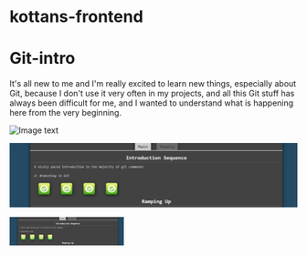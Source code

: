 # kottans-frontend

# Git-intro

It's all new to me and I'm really excited to learn new things, especially about Git, because I don't use it very often in my projects, and all this Git stuff has always been difficult for me, and I wanted to understand what is happening here from the very beginning.

![Image text](https://github.com/FoxYulya/kottans-frontend/tree/main/screenshots/git_introduction.jpg)

![Screenshot](./screenshots/git_introduction.jpg)

<img src="screenshots/git_introduction.jpg" width="200" height="50"/>
